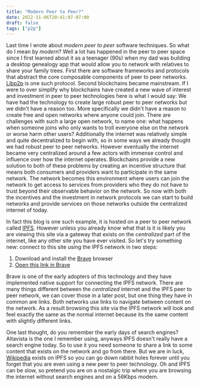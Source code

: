 ```yaml
---
title: "Modern Peer to Peer?"
date: 2022-11-06T20:41:07-07:00
draft: false
tags: ["p2p"]
---
```


Last time I wrote about _modern peer to peer_ software techniques.
So what do I mean by _modern_?
Well a lot has happened in the peer to peer space since I first learned about it as a teenager (90s) when my dad was building a desktop genealogy app that would allow you to network with relatives to share your family trees.
First there are software frameworks and protocols that abstract the core composable components of peer to peer networks.
[Libp2p](https://libp2p.io/) is one such protocol.
Second blockchains became mainstream.
If I were to over simplify why blockchains have created a new wave of interest and investment in peer to peer technologies here is what I would say:
We have had the technology to create large robust peer to peer networks but we didn't have a reason too.
More specifically we didn't have a reason to create free and open networks where anyone could join.
There are challenges with such a large open network, to name one: what happens when someone joins who only wants to troll everyone else on the network or worse harm other users?
Additionally the internet was relatively simple and quite decentralized to begin with, so in some ways we already thought we had robust peer to peer networks.
However eventually the internet became very centralized around a few actors with immense control and influence over how the internet operates.
Blockchains provide a new solution to both of these problems by creating an incentive structure that means both consumers and providers want to participate in the same network.
The network becomes this environment where users can join the network to get access to services from providers who they do not have to trust beyond their observable behavior on the network.
So now with both the incentives and the investment in network protocols we can start to build networks and provide services on those networks outside the centralized internet of today.

In fact this blog is one such example, it is hosted on a peer to peer network called [IPFS](ipfs.io).
However unless you already know what that is it is likely you are viewing this site via a gateway that exists on the _centralized_ part of the internet, like any other site you have ever visited.
So let's try something new: connect to this site using the IPFS network in two steps:

1. Download and install the [Brave](https://brave.com/) browser
2. [Open this link in Brave](ipfs://bafybeid67ux4amfz6n5bscpqgc43pexweiyj6q5hyn4ayum4fdjgqruv6y)

Brave is one of the early adopters of this technology and they have implemented native support for connecting the IPFS network.
There are many things different between the _centralized_ internet and the IPFS peer to peer network, we can cover those in a later post, but one thing they have in common are links.
Both networks use links to navigate between content on the network.
As a result browsing this site via the IPFS network will look and feel exactly the same as the normal internet because its the same content with slightly different links.

One last thought, do you remember the early days of search engines? Altavista is the one I remember using, anyways IPFS doesn't really have a search engine today.
So to use it you need someone to share a link to some content that exists on the network and go from there.
But we are in luck, [Wikipedia](ipfs://bafybeiaysi4s6lnjev27ln5icwm6tueaw2vdykrtjkwiphwekaywqhcjze) exists on IPFS so you can go down rabbit holes forever until you forget that you are even using a new peer to peer technology.
Oh and IPFS can be slow, so pretend you are on a nostalgic trip where you are browsing the internet without search engines and on a 56Kbps modem.

